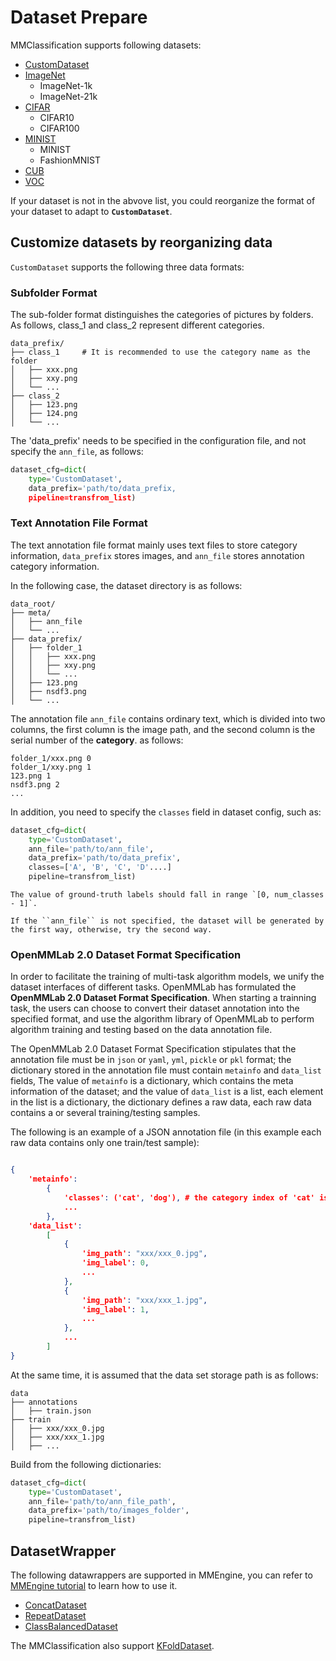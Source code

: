 # Dataset Prepare

MMClassification supports following datasets:

- [CustomDataset](https://mmclassification.readthedocs.io/en/1.x/api/datasets.html#custom-dataset)
- [ImageNet](https://mmclassification.readthedocs.io/en/1.x/api/datasets.html#imagenet)
  - ImageNet-1k
  - ImageNet-21k
- [CIFAR](https://mmclassification.readthedocs.io/en/1.x/api/datasets.html#cifar)
  - CIFAR10
  - CIFAR100
- [MINIST](https://mmclassification.readthedocs.io/en/1.x/api/datasets.html#mnist)
  - MINIST
  - FashionMNIST
- [CUB](https://mmclassification.readthedocs.io/en/1.x/api/datasets.html#cub)
- [VOC](https://mmclassification.readthedocs.io/en/1.x/api/datasets.html#voc)

If your dataset is not in the abvove list, you could reorganize the format of your dataset to adapt to **`CustomDataset`**.

## Customize datasets by reorganizing data

`CustomDataset` supports the following three data formats:

### Subfolder Format

The sub-folder format distinguishes the categories of pictures by folders. As follows, class_1 and class_2 represent different categories.

```text
data_prefix/
├── class_1     # It is recommended to use the category name as the folder
│   ├── xxx.png
│   ├── xxy.png
│   └── ...
├── class_2
│   ├── 123.png
│   ├── 124.png
│   └── ...
```

The 'data_prefix' needs to be specified in the configuration file, and not specify the `ann_file`, as follows:

```python
dataset_cfg=dict(
    type='CustomDataset',
    data_prefix='path/to/data_prefix,
    pipeline=transfrom_list)
```

### Text Annotation File Format

The text annotation file format mainly uses text files to store category information, `data_prefix` stores images, and `ann_file` stores annotation category information.

In the following case, the dataset directory is as follows:

```text
data_root/
├── meta/
│   ├── ann_file
│   └── ...
├── data_prefix/
│   ├── folder_1
│   │   ├── xxx.png
│   │   ├── xxy.png
│   │   └── ...
│   ├── 123.png
│   ├── nsdf3.png
│   └── ...
```

The annotation file `ann_file` contains ordinary text, which is divided into two columns, the first column is the image path, and the second column is the serial number of the **category**. as follows:

```text
folder_1/xxx.png 0
folder_1/xxy.png 1
123.png 1
nsdf3.png 2
...
```

In addition, you need to specify the `classes` field in dataset config, such as:

```python
dataset_cfg=dict(
    type='CustomDataset',
    ann_file='path/to/ann_file',
    data_prefix='path/to/data_prefix',
    classes=['A', 'B', 'C', 'D'....]
    pipeline=transfrom_list)
```

```{note}
The value of ground-truth labels should fall in range `[0, num_classes - 1]`.
```

```{note}
If the ``ann_file`` is not specified, the dataset will be generated by the first way, otherwise, try the second way.
```

### OpenMMLab 2.0 Dataset Format Specification

In order to facilitate the training of multi-task algorithm models, we unify the dataset interfaces of different tasks. OpenMMLab has formulated the **OpenMMLab 2.0 Dataset Format Specification**. When starting a trainning task, the users can choose to convert their dataset annotation into the specified format, and use the algorithm library of OpenMMLab to perform algorithm training and testing based on the data annotation file.

The OpenMMLab 2.0 Dataset Format Specification stipulates that the annotation file must be in `json` or `yaml`, `yml`, `pickle` or `pkl` format; the dictionary stored in the annotation file must contain `metainfo` and `data_list` fields, The value of `metainfo` is a dictionary, which contains the meta information of the dataset; and the value of `data_list` is a list, each element in the list is a dictionary, the dictionary defines a raw data, each raw data contains a or several training/testing samples.

The following is an example of a JSON annotation file (in this example each raw data contains only one train/test sample):

```json

{
    'metainfo':
        {
            'classes': ('cat', 'dog'), # the category index of 'cat' is 0 and 'dog' is 1.
            ...
        },
    'data_list':
        [
            {
                'img_path': "xxx/xxx_0.jpg",
                'img_label': 0,
                ...
            },
            {
                'img_path': "xxx/xxx_1.jpg",
                'img_label': 1,
                ...
            },
            ...
        ]
}
```

At the same time, it is assumed that the data set storage path is as follows:

```text
data
├── annotations
│   ├── train.json
├── train
│   ├── xxx/xxx_0.jpg
│   ├── xxx/xxx_1.jpg
│   ├── ...
```

Build from the following dictionaries:

```python
dataset_cfg=dict(
    type='CustomDataset',
    ann_file='path/to/ann_file_path',
    data_prefix='path/to/images_folder',
    pipeline=transfrom_list)
```

## DatasetWrapper

The following datawrappers are supported in MMEngine, you can refer to [MMEngine tutorial](TODO:) to learn how to use it.
  
- [ConcatDataset](TODO:)
- [RepeatDataset](TODO:)
- [ClassBalancedDataset](TODO:)

The MMClassification also support [KFoldDataset](https://mmclassification.readthedocs.io/en/1.x/api/datasets.html#kfoldfataset).
